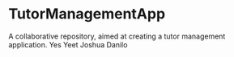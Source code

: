 # TutorManagementApp
A collaborative repository, aimed at creating a tutor management application.
Yes
Yeet
Joshua
Danilo